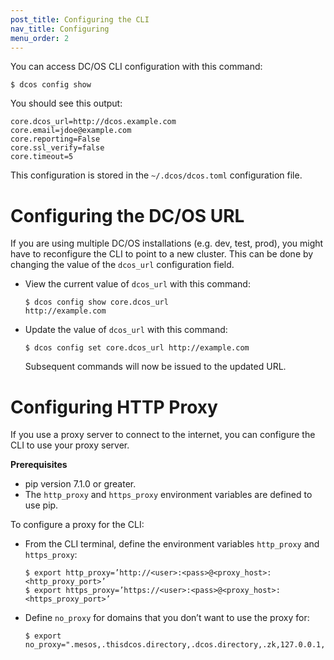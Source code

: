 ```yaml
---
post_title: Configuring the CLI
nav_title: Configuring  
menu_order: 2
---
```


You can access DC/OS CLI configuration with this command:

    $ dcos config show
    
You should see this output:
    
    core.dcos_url=http://dcos.example.com
    core.email=jdoe@example.com
    core.reporting=False
    core.ssl_verify=false
    core.timeout=5
    

This configuration is stored in the `~/.dcos/dcos.toml` configuration file.

# Configuring the DC/OS URL

If you are using multiple DC/OS installations (e.g. dev, test, prod), you might have to reconfigure the CLI to point to a new cluster. This can be done by changing the value of the `dcos_url` configuration field.

*   View the current value of `dcos_url` with this command:
    
        $ dcos config show core.dcos_url
        http://example.com
        

*   Update the value of `dcos_url` with this command:
    
        $ dcos config set core.dcos_url http://example.com
        
    
    Subsequent commands will now be issued to the updated URL.

# Configuring HTTP Proxy

If you use a proxy server to connect to the internet, you can configure the CLI to use your proxy server.

**Prerequisites**

*   pip version 7.1.0 or greater.
*   The `http_proxy` and `https_proxy` environment variables are defined to use pip.

To configure a proxy for the CLI:

*   From the CLI terminal, define the environment variables `http_proxy` and `https_proxy`:
    
        $ export http_proxy=’http://<user>:<pass>@<proxy_host>:<http_proxy_port>’
        $ export https_proxy=’https://<user>:<pass>@<proxy_host>:<https_proxy_port>’
        

*   Define `no_proxy` for domains that you don’t want to use the proxy for:
    
        $ export no_proxy=".mesos,.thisdcos.directory,.dcos.directory,.zk,127.0.0.1,localhost,foo.bar.com,.baz.com”
